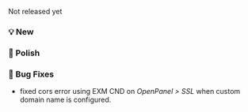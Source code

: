 Not released yet

### 💡 New

### 💅 Polish

### 🐛 Bug Fixes
- fixed cors error using EXM CND on *OpenPanel > SSL* when custom domain name is configured.
